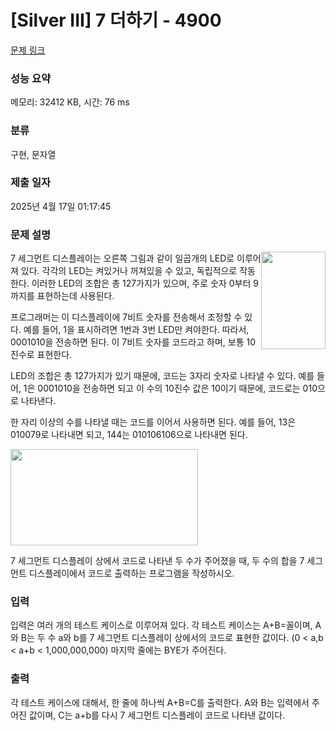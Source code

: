 # [Silver III] 7 더하기 - 4900 

[문제 링크](https://www.acmicpc.net/problem/4900) 

### 성능 요약

메모리: 32412 KB, 시간: 76 ms

### 분류

구현, 문자열

### 제출 일자

2025년 4월 17일 01:17:45

### 문제 설명

<p>
	<img alt="" src="https://www.acmicpc.net/upload/images/7s.png" style="width: 103px; height: 156px; float: right;">7 세그먼트 디스플레이는 오른쪽 그림과 같이 일곱개의 LED로 이루어져 있다. 각각의 LED는 켜있거나 꺼져있을 수 있고, 독립적으로 작동한다. 이러한 LED의 조합은 총 127가지가 있으며, 주로 숫자 0부터 9까지를 표현하는데 사용된다. </p>

<p>
	프로그래머는 이 디스플레이에 7비트 숫자를 전송해서 조정할 수 있다. 예를 들어, 1을 표시하려면 1번과 3번 LED만 켜야한다. 따라서, 0001010을 전송하면 된다. 이 7비트 숫자를 코드라고 하며, 보통 10진수로 표현한다. </p>

<p>
	LED의 조합은 총 127가지가 있기 때문에, 코드는 3자리 숫자로 나타낼 수 있다. 예를 들어, 1은 0001010을 전송하면 되고 이 수의 10진수 값은 10이기 때문에, 코드로는 010으로 나타낸다.</p>

<p>
	한 자리 이상의 수를 나타낼 때는 코드를 이어서 사용하면 된다. 예를 들어, 13은 010079로 나타내면 되고, 144는 010106106으로 나타내면 된다.</p>

<p>
	<img alt="" src="https://www.acmicpc.net/upload/images/7seg.png" style="width: 300px; height: 154px;"></p>

<p>
	7 세그먼트 디스플레이 상에서 코드로 나타낸 두 수가 주어졌을 때, 두 수의 합을 7 세그먼트 디스플레이에서 코드로 출력하는 프로그램을 작성하시오.</p>

### 입력 

 <p>
	입력은 여러 개의 테스트 케이스로 이루어져 있다. 각 테스트 케이스는 A+B=꼴이며, A와 B는 두 수 a와 b를 7 세그먼트 디스플레이 상에서의 코드로 표현한 값이다. (0 < a,b < a+b < 1,000,000,000) 마지막 줄에는 BYE가 주어진다.</p>

### 출력 

 <p>
	각 테스트 케이스에 대해서, 한 줄에 하나씩 A+B=C를 출력한다. A와 B는 입력에서 주어진 값이며, C는 a+b를 다시 7 세그먼트 디스플레이 코드로 나타낸 값이다.</p>

